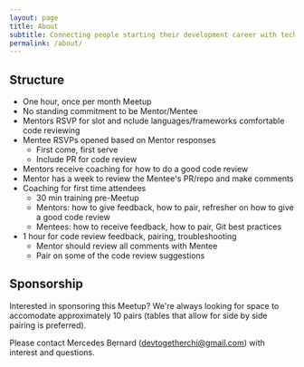 ```yaml
---
layout: page
title: About
subtitle: Connecting people starting their development career with technical mentors through low-commitment, high-value, human interactions
permalink: /about/
---
```


## Structure
- One hour, once per month Meetup
- No standing commitment to be Mentor/Mentee
- Mentors RSVP for slot and nclude languages/frameworks comfortable code reviewing
- Mentee RSVPs opened based on Mentor responses
  - First come, first serve
  - Include PR for code review
- Mentors receive coaching for how to do a good code review
- Mentor has a week to review the Mentee's PR/repo and make comments
- Coaching for first time attendees
  - 30 min training pre-Meetup
  - Mentors: how to give feedback, how to pair, refresher on how to give a good code review
  - Mentees: how to receive feedback, how to pair, Git best practices
- 1 hour for code review feedback, pairing, troubleshooting
  - Mentor should review all comments with Mentee
  - Pair on some of the code review suggestions

## Sponsorship
Interested in sponsoring this Meetup? We're always looking for space to accomodate approximately 10 pairs (tables that allow for side by side pairing is preferred).

Please contact Mercedes Bernard (devtogetherchi@gmail.com) with interest and questions.
